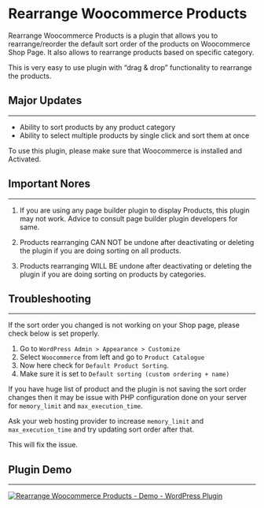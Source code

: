 # Rearrange Woocommerce Products

Rearrange Woocommerce Products is a plugin that allows you to rearrange/reorder the default sort order of the products on Woocommerce Shop Page. It also allows to rearrange products based on specific category.

This is very easy to use plugin with “drag & drop” functionality to rearrange the products.

## Major Updates

---

- Ability to sort products by any product category
- Ability to select multiple products by single click and sort them at once

To use this plugin, please make sure that Woocommerce is installed and Activated.

## Important Nores

---

1. If you are using any page builder plugin to display Products, this plugin may not work. Advice to consult page builder plugin developers for same.

2. Products rearranging CAN NOT be undone after deactivating or deleting the plugin if you are doing sorting on all products.

3. Products rearranging WILL BE undone after deactivating or deleting the plugin if you are doing sorting on products by categories.

## Troubleshooting

---

If the sort order you changed is not working on your Shop page, please check below is set properly.

1. Go to `WordPress Admin > Appearance > Customize`
2. Select `Woocommerce` from left and go to `Product Catalogue`
3. Now here check for `Default Product Sorting`.
4. Make sure it is set to `Default sorting (custom ordering + name)`

If you have huge list of product and the plugin is not saving the sort order changes then it may be issue with PHP configuration done on your server for `memory_limit` and `max_execution_time`.

Ask your web hosting provider to increase `memory_limit` and `max_execution_time` and try updating sort order after that.

This will fix the issue.

## Plugin Demo

---

[![Rearrange Woocommerce Products - Demo - WordPress Plugin](https://img.youtube.com/vi/3JFmaoYjZyE/0.jpg)](https://www.youtube.com/watch?v=3JFmaoYjZyE "Rearrange Woocommerce Products (V3) - Demo - WordPress Plugin")
